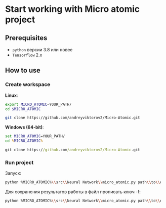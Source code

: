# Start working with Micro atomic project

## Prerequisites

* `python` версии 3.8 или новее
* `Tensorflow` 2.x

## How to use
### Create workspace

**Linux**:

```bash
export MICRO_ATOMIC=YOUR_PATH/
cd $MICRO_ATOMIC

git clone https://github.com/andreyviktorov2/Micro-Atomic.git
```

**Windows (64-bit)**:

```bat
set MICRO_ATOMIC=YOUR_PATH/
cd %MICRO_ATOMIC%

git clone https://github.com/andreyviktorov2/Micro-Atomic.git
```

### Run project

Запуск:

```bash
python %MICRO_ATOMIC%\\src\\Neural Network\\micro_atomic.py path\\to\\data.txt
```

Для сохранения результатов работы в файл прописать ключ -f:

```bash
python %MICRO_ATOMIC%\\src\\Neural Network\\micro_atomic.py path\\to\\data.txt -f
```
